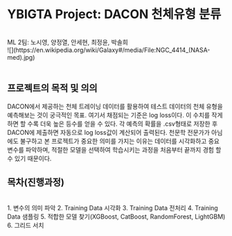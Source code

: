 # YBIGTA Project: DACON 천체유형 분류
<br>
ML 2팀: 노시영, 양정열, 안세현, 최정윤, 박솔희
<br>
![](https://en.wikipedia.org/wiki/Galaxy#/media/File:NGC_4414_(NASA-med).jpg)
<br>
<br>

## 프로젝트의 목적 및 의의
DACON에서 제공하는 천체 트레이닝 데이터를 활용하여 테스트 데이터의 천체 유형을 예측해보는 것이 궁극적인 목표. 여기서 채점되는 기준은 log loss이다. 이 수치를 작게하면 할 수록 더욱 높은 등수를 얻을 수 있다. 각 예측의 확률을 .csv형태로 저장한 후 DACON에 제출하면 자동으로 log loss값이 계산되어 출력된다. 천문학 전문가가 아님에도 불구하고 본 프로젝트가 중요한 의미를 가지는 이유는 데이터를 시각화하고 중요 변수를 파악하며, 적절한 모델을 선택하여 학습시키는 과정을 처음부터 끝까지 경험 할 수 있기 때문이다. 
<br>

## 목차(진행과정)
<br>
1. 변수의 의미 파악
2. Training Data 시각화 
3. Training Data 전처리
4. Training Data 샘플링
5. 적합한 모델 찾기(XGBoost, CatBoost, RandomForest, LightGBM)
6. 그리드 서치


